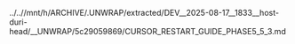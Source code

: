 ../..//mnt/h/ARCHIVE/.UNWRAP/extracted/DEV__2025-08-17__1833__host-duri-head/__UNWRAP/5c29059869/CURSOR_RESTART_GUIDE_PHASE5_5_3.md